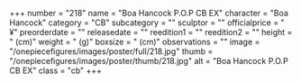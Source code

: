 +++
number = "218"
name = "Boa Hancock P.O.P CB EX"
character = "Boa Hancock"
category = "CB"
subcategory = ""
sculptor = ""
officialprice = " ¥"
preorderdate = ""
releasedate = ""
reedition1 = ""
reedition2 = ""
height = " (cm)"
weight = " (g)"
boxsize = " (cm)"
observations = ""
image = "/onepiecefigures/images/poster/full/218.jpg"
thumb = "/onepiecefigures/images/poster/thumb/218.jpg"
alt = "Boa Hancock P.O.P CB EX"
class = "cb"
+++
